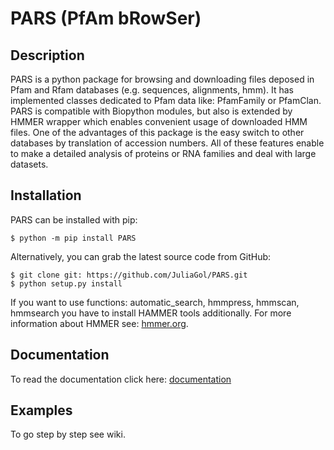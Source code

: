 # PARS (PfAm bRowSer) 
## Description
PARS is a python package for browsing and downloading files deposed in Pfam and Rfam databases (e.g. sequences, alignments, hmm). It has implemented classes dedicated to Pfam data like: PfamFamily or PfamClan. PARS is compatible with Biopython modules, but also is extended by HMMER wrapper which enables convenient usage of downloaded HMM files. One of the advantages of this package is the easy switch to other databases by translation of accession numbers. All of these features enable to make a detailed analysis of proteins or RNA families and deal with large datasets.
## Installation

PARS can be installed with pip:

```
$ python -m pip install PARS
```
Alternatively, you can grab the latest source code from GitHub:

```
$ git clone git: https://github.com/JuliaGol/PARS.git
$ python setup.py install
```

If you want to use functions: automatic_search, hmmpress, hmmscan, hmmsearch you have to install HAMMER tools additionally. For more information about HMMER see: [hmmer.org](http://hmmer.org).
## Documentation
To read the documentation click here: [documentation](https://owczarekp.github.io/PARS/ ) 
## Examples
To go step by step see wiki. 
